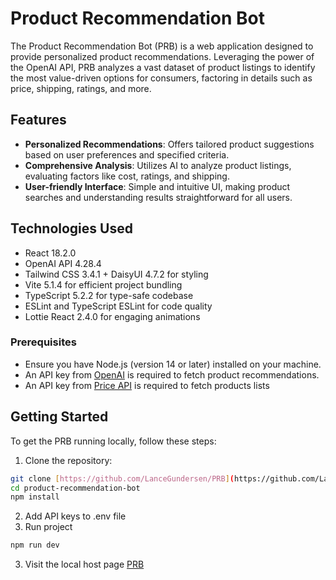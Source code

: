 # Product Recommendation Bot

The Product Recommendation Bot (PRB) is a web application designed to provide personalized product recommendations. Leveraging the power of the OpenAI API, PRB analyzes a vast dataset of product listings to identify the most value-driven options for consumers, factoring in details such as price, shipping, ratings, and more.

## Features

- **Personalized Recommendations**: Offers tailored product suggestions based on user preferences and specified criteria.
- **Comprehensive Analysis**: Utilizes AI to analyze product listings, evaluating factors like cost, ratings, and shipping.
- **User-friendly Interface**: Simple and intuitive UI, making product searches and understanding results straightforward for all users.

## Technologies Used

- React 18.2.0
- OpenAI API 4.28.4
- Tailwind CSS 3.4.1 + DaisyUI 4.7.2 for styling
- Vite 5.1.4 for efficient project bundling
- TypeScript 5.2.2 for type-safe codebase
- ESLint and TypeScript ESLint for code quality
- Lottie React 2.4.0 for engaging animations

### Prerequisites

- Ensure you have Node.js (version 14 or later) installed on your machine.
- An API key from [OpenAI](https://openai.com/product) is required to fetch product recommendations.
- An API key from [Price API](https://app.priceapi.com/users/sign_up) is required to fetch products lists

## Getting Started

To get the PRB running locally, follow these steps:
1. Clone the repository:
```bash
git clone [https://github.com/LanceGundersen/PRB](https://github.com/LanceGundersen/PRB)
cd product-recommendation-bot
npm install
```
2. Add API keys to .env file
3. Run project
```bash
npm run dev
```
3. Visit the local host page
[PRB](http://localhost:5173/)